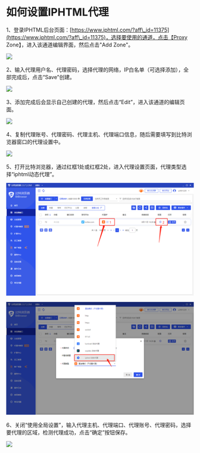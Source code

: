# 如何设置IPHTML代理

1、登录IPHTML后台页面：[https://www.iphtml.com/?aff\_id=11375](https://www.iphtml.com/?aff\_id=11375)，选择要使用的通道，点击【Proxy Zone】，进入该通道编辑界面，然后点击"Add Zone"。

![](../../.gitbook/assets/企业微信截图\_1660197493770.png)

2、输入代理用户名、代理密码，选择代理的网络，IP白名单（可选择添加），全部完成后，点击“Save”创建。

![](../../.gitbook/assets/企业微信截图\_16601982305032.png)

3、添加完成后会显示自己创建的代理，然后点击“Edit”，进入该通道的编辑页面。

![](../../.gitbook/assets/企业微信截图\_1660198990702.png)

4、复制代理账号、代理密码、代理主机、代理端口信息，随后需要填写到比特浏览器窗口的代理设置中。

![](../../.gitbook/assets/企业微信截图\_16601995725748.png)

5、打开比特浏览器，通过红框1处或红框2处，进入代理设置页面，代理类型选择“iphtml动态代理”。

![](<../../.gitbook/assets/1 (34).png>)

![](<../../.gitbook/assets/2 (7).png>)

6、关闭“使用全局设置”，输入代理主机、代理端口、代理账号、代理密码，选择要代理的区域，检测代理成功，点击“确定”按钮保存。

![](../../.gitbook/assets/企业微信截图\_1660201820414.png)
